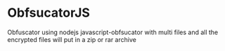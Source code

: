 # ObfsucatorJS
Obfuscator using nodejs javascript-obfsucator with multi files and all the encrypted files will put in a zip or rar archive
